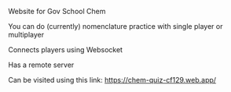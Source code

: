 Website for Gov School Chem

You can do (currently) nomenclature practice with single player or multiplayer

Connects players using Websocket

Has a remote server

Can be visited using this link: https://chem-quiz-cf129.web.app/
